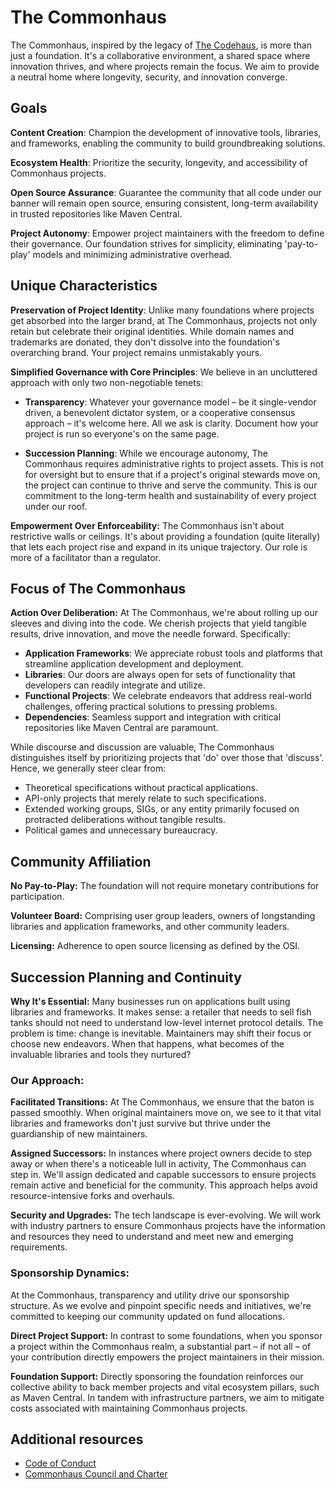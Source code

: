 
# The Commonhaus

The Commonhaus, inspired by the legacy of [The Codehaus][codehaus], is more than just a foundation. It's a collaborative environment, a shared space where innovation thrives, and where projects remain the focus. We aim to provide a neutral home where longevity, security, and innovation converge.

[codehaus]: https://www.infoworld.com/article/2892227/codehaus-the-once-great-house-of-code-has-fallen.html

## Goals

**Content Creation**: Champion the development of innovative tools, libraries, and frameworks, enabling the community to build groundbreaking solutions.

**Ecosystem Health**: Prioritize the security, longevity, and accessibility of Commonhaus projects.

**Open Source Assurance**: Guarantee the community that all code under our banner will remain open source, ensuring consistent, long-term availability in trusted repositories like Maven Central.

**Project Autonomy**: Empower project maintainers with the freedom to define their governance. Our foundation strives for simplicity, eliminating 'pay-to-play' models and minimizing administrative overhead.

## Unique Characteristics

**Preservation of Project Identity**: Unlike many foundations where projects get absorbed into the larger brand, at The Commonhaus, projects not only retain but celebrate their original identities. While domain names and trademarks are donated, they don't dissolve into the foundation's overarching brand. Your project remains unmistakably yours.

**Simplified Governance with Core Principles**: We believe in an uncluttered approach with only two non-negotiable tenets:

- **Transparency**: Whatever your governance model – be it single-vendor driven, a benevolent dictator system, or a cooperative consensus approach – it's welcome here. All we ask is clarity. Document how your project is run so everyone's on the same page.

- **Succession Planning**: While we encourage autonomy, The Commonhaus requires administrative rights to project assets. This is not for oversight but to ensure that if a project's original stewards move on, the project can continue to thrive and serve the community. This is our commitment to the long-term health and sustainability of every project under our roof.

**Empowerment Over Enforceability:** The Commonhaus isn't about restrictive walls or ceilings. It's about providing a foundation (quite literally) that lets each project rise and expand in its unique trajectory. Our role is more of a facilitator than a regulator.

## Focus of The Commonhaus

**Action Over Deliberation:** At The Commonhaus, we're about rolling up our sleeves and diving into the code. We cherish projects that yield tangible results, drive innovation, and move the needle forward. Specifically:

- **Application Frameworks**: We appreciate robust tools and platforms that streamline application development and deployment.
- **Libraries**: Our doors are always open for sets of functionality that developers can readily integrate and utilize.
- **Functional Projects**: We celebrate endeavors that address real-world challenges, offering practical solutions to pressing problems.
- **Dependencies**: Seamless support and integration with critical repositories like Maven Central are paramount.

While discourse and discussion are valuable, The Commonhaus distinguishes itself by prioritizing projects that 'do' over those that 'discuss'. Hence, we generally steer clear from:

- Theoretical specifications without practical applications.
- API-only projects that merely relate to such specifications.
- Extended working groups, SIGs, or any entity primarily focused on protracted deliberations without tangible results.
- Political games and unnecessary bureaucracy.

## Community Affiliation

**No Pay-to-Play:** The foundation will not require monetary contributions for participation.

**Volunteer Board:** Comprising user group leaders, owners of longstanding libraries and application frameworks, and other community leaders.

**Licensing:** Adherence to open source licensing as defined by the OSI.

## Succession Planning and Continuity

**Why It's Essential:** Many businesses run on applications built using libraries and frameworks. It makes sense: a retailer that needs to sell fish tanks should not need to understand low-level internet protocol details. The problem is time: change is inevitable. Maintainers may shift their focus or choose new endeavors. When that happens, what becomes of the invaluable libraries and tools they nurtured?

### Our Approach:

**Facilitated Transitions:** At The Commonhaus, we ensure that the baton is passed smoothly. When original maintainers move on, we see to it that vital libraries and frameworks don't just survive but thrive under the guardianship of new maintainers. 

**Assigned Successors:** In instances where project owners decide to step away or when there's a noticeable lull in activity, The Commonhaus can step in. We'll assign dedicated and capable successors to ensure projects remain active and beneficial for the community. This approach helps avoid resource-intensive forks and overhauls.

**Security and Upgrades:** The tech landscape is ever-evolving. We will work with industry partners to ensure Commonhaus projects have the information and resources they need to understand and meet new and emerging requirements.

### Sponsorship Dynamics:

At the Commonhaus, transparency and utility drive our sponsorship structure. As we evolve and pinpoint specific needs and initiatives, we're committed to keeping our community updated on fund allocations.

**Direct Project Support:** In contrast to some foundations, when you sponsor a project within the Commonhaus realm, a substantial part – if not all – of your contribution directly empowers the project maintainers in their mission.

**Foundation Support:** Directly sponsoring the foundation reinforces our collective ability to back member projects and vital ecosystem pillars, such as Maven Central. In tandem with infrastructure partners, we aim to mitigate costs associated with maintaining Commonhaus projects.

## Additional resources

- [Code of Conduct](CODE_OF_CONDUCT.md)
- [Commonhaus Council and Charter](COUNCIL_CHARTER.md)